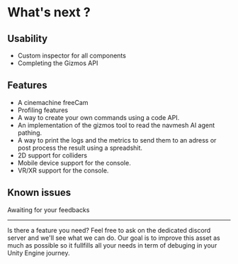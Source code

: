 # What's next ? 

## Usability 
- Custom inspector for all components 
- Completing the Gizmos API

## Features
- A cinemachine freeCam
- Profiling features
- A way to create your own commands using a code API.
- An implementation of the gizmos tool to read the navmesh AI agent pathing.
- A way to print the logs and the metrics to send them to an adress or post process the result using a spreadshit.
- 2D support for colliders 
- Mobile device support for the console.
- VR/XR support for the console.

## Known issues
Awaiting for your feedbacks

___
Is there a feature you need? Feel free to ask on the dedicated discord server and we'll see what we can do. Our goal is to improve this asset as much as possible so it fullfills all your needs in term of debuging in your Unity Engine journey.